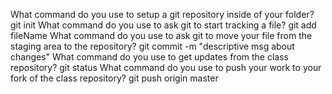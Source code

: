 What command do you use to setup a git repository inside of your folder?
    git init
What command do you use to ask git to start tracking a file?
    git add fileName
What command do you use to ask git to move your file from the staging area to the repository?
    git commit -m "descriptive msg about changes"
What command do you use to get updates from the class repository?
    git status
What command do you use to push your work to your fork of the class repository?
    git push origin master